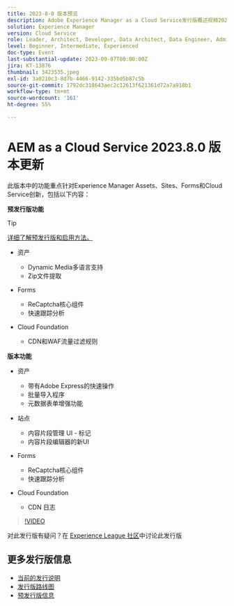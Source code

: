 ```yaml
---
title: 2023-8-0 版本预览
description: Adobe Experience Manager as a Cloud Service发行版概述视频2023.8.0
solution: Experience Manager
version: Cloud Service
role: Leader, Architect, Developer, Data Architect, Data Engineer, Admin, User
level: Beginner, Intermediate, Experienced
doc-type: Event
last-substantial-update: 2023-09-07T00:00:00Z
jira: KT-13876
thumbnail: 3423535.jpeg
exl-id: 3a0210c3-8d7b-4466-9142-335bd5b87c5b
source-git-commit: 1792dc318643aec2c12613f621361d72a7a918b1
workflow-type: tm+mt
source-wordcount: '161'
ht-degree: 55%

---
```


# AEM as a Cloud Service 2023.8.0 版本更新

此版本中的功能重点针对Experience Manager Assets、Sites、Forms和Cloud Service创新，包括以下内容：

**预发行版功能**

>[!TIP]
>
>[详细了解预发行版和启用方法。](https://experienceleague.adobe.com/docs/experience-manager-cloud-service/content/release-notes/prerelease.html)

* 资产
   * Dynamic Media多语言支持
   * Zip文件提取

* Forms
   * ReCaptcha核心组件
   * 快速跟踪分析

* Cloud Foundation
   * CDN和WAF流量过滤规则

**版本功能**

* 资产
   * 带有Adobe Express的快速操作
   * 批量导入程序
   * 元数据表单增强功能

* 站点
   * 内容片段管理 UI - 标记
   * 内容片段编辑器的新UI

* Forms
   * ReCaptcha核心组件
   * 快速跟踪分析

* Cloud Foundation
   * CDN 日志

>[!VIDEO](https://video.tv.adobe.com/v/3423535/?learn=on)

对此发行版有疑问？在 [Experience League 社区](https://adobe.ly/3syyBwe)中讨论此发行版

## 更多发行版信息

* [当前的发行说明](https://experienceleague.adobe.com/docs/experience-manager-cloud-service/content/release-notes/home.html?lang=zh-Hans)
* [发行版路线图](https://experienceleague.adobe.com/docs/experience-manager-release-information/aem-release-updates/update-releases-roadmap.html?lang=zh-Hans)
* [预发行版信息](https://experienceleague.adobe.com/docs/experience-manager-cloud-service/content/release-notes/prerelease.html)
